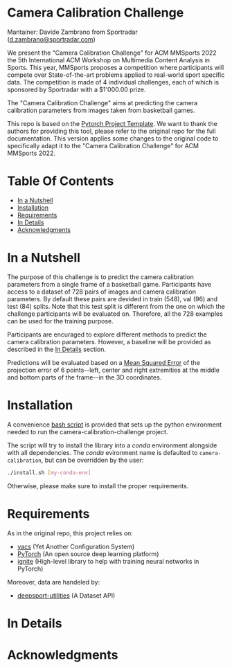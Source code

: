 # Camera Calibration Challenge

Mantainer: Davide Zambrano from Sportradar (d.zambrano@sportradar.com)

We present the "Camera Calibration Challenge" for ACM MMSports 2022 the 5th International ACM Workshop on Multimedia Content Analysis in Sports. This year, MMSports proposes a competition where participants will compete over State-of-the-art problems applied to real-world sport specific data. The competition is made of 4 individual challenges, each of which is sponsored by Sportradar with a $1'000.00 prize.

The "Camera Calibration Challenge" aims at predicting the camera calibration parameters from images taken from basketball games.

This repo is based on the [Pytorch Project Template](https://github.com/L1aoXingyu/Deep-Learning-Project-Template). We want to thank the authors for providing this tool, please refer to the original repo for the full documentation. This version applies some changes to the original code to specifically adapt it to the "Camera Calibration Challenge" for ACM MMSports 2022.

# Table Of Contents

- [In a Nutshell](#in-a-nutshell)
- [Installation](#installation)
- [Requirements](#requirements)
- [In Details](#in-details)
- [Acknowledgments](#acknowledgments)

# In a Nutshell

The purpose of this challenge is to predict the camera calibration parameters from a single frame of a basketball game. Participants have access to a dataset of 728 pairs of images and camera calibration parameters. By default these pairs are devided in train (548), val (96) and test (84) splits. Note that this test split is different from the one on which the challenge participants will be evaluated on. Therefore, all the 728 examples can be used for the training purpose.

Participants are encuraged to explore different methods to predict the camera calibration parameters. However, a baseline will be provided as described in the [In Details](#in-details) section.

Predictions will be evaluated based on a [Mean Squared Error](https://en.wikipedia.org/wiki/Mean_squared_error) of the projection error of 6 points--left, center and right extremities at the middle and bottom parts of the frame--in the 3D coordinates.

# Installation

A convenience [bash script](./install.sh) is provided that sets up the python environment needed to run the camera-calibration-challenge project.

The script will try to install the library into a _conda_ environment alongside with all dependencies. The _conda_ evironment name is defaulted to `camera-calibration`, but can be overridden by the user:

```sh
./install.sh [my-conda-env]
```

Otherwise, please make sure to install the proper requirements.

# Requirements

As in the original repo, this project relies on:

- [yacs](https://github.com/rbgirshick/yacs) (Yet Another Configuration System)
- [PyTorch](https://pytorch.org/) (An open source deep learning platform)
- [ignite](https://github.com/pytorch/ignite) (High-level library to help with training neural networks in PyTorch)

Moreover, data are handeled by:

- [deepsport-utilities](https://gitlab.com/deepsport/deepsport_utilities) (A Dataset API)

# In Details

# Acknowledgments
